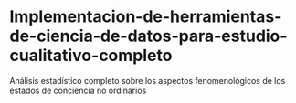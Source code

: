 # Implementacion-de-herramientas-de-ciencia-de-datos-para-estudio-cualitativo-completo
 Análisis estadístico completo sobre los aspectos fenomenológicos de los estados de conciencia no ordinarios
